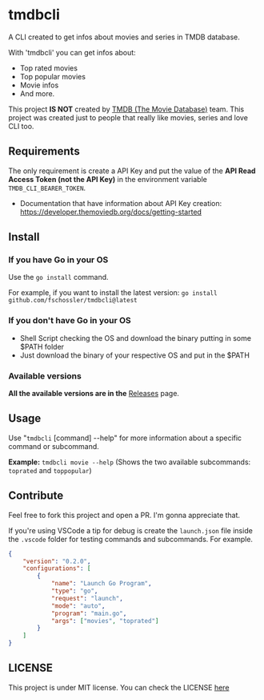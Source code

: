 # tmdbcli

A CLI created to get infos about movies and series in TMDB database. 

With 'tmdbcli' you can get infos about: 
- Top rated movies
- Top popular movies
- Movie infos
- And more.

This project **IS NOT** created by [TMDB (The Movie Database)](https://www.themoviedb.org/) team. This project was created just to people that really like movies, series and love CLI too.

## Requirements

The only requirement is create a API Key and put the value of the **API Read Access Token (not the API Key)** in the environment variable `TMDB_CLI_BEARER_TOKEN`.

- Documentation that have information about API Key creation: https://developer.themoviedb.org/docs/getting-started

## Install

### If you have Go in your OS

Use the `go install` command.

For example, if you want to install the latest version: `go install github.com/fschossler/tmdbcli@latest`

### If you don't have Go in your OS

- Shell Script checking the OS and download the binary putting in some $PATH folder
- Just download the binary of your respective OS and put in the $PATH

### Available versions

**All the available versions are in the** [Releases](https://github.com/fschossler/tmdbcli/releases) page.

## Usage

Use "`tmdbcli` [command] --help" for more information about a specific command or subcommand.

**Example:** `tmdbcli movie --help` (Shows the two available subcommands: `toprated` and `toppopular`)

## Contribute

Feel free to fork this project and open a PR. I'm gonna appreciate that.

If you're using VSCode a tip for debug is create the `launch.json` file inside the `.vscode` folder for testing commands and subcommands. For example.

```json
{
    "version": "0.2.0",
    "configurations": [
        {
            "name": "Launch Go Program",
            "type": "go",
            "request": "launch",
            "mode": "auto",
            "program": "main.go",
            "args": ["movies", "toprated"]
        }
    ]
}
```

## LICENSE

This project is under MIT license. You can check the LICENSE [here](https://github.com/fschossler/tmdbcli/blob/main/LICENSE)